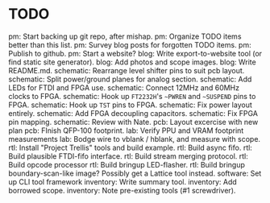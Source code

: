 # TODO

pm: Start backing up git repo, after mishap.
pm: Organize TODO items better than this list.
pm: Survey blog posts for forgotten TODO items.
pm: Publish to github.
pm: Start a website?
blog: Write export-to-website tool (or find static site generator).
blog: Add photos and scope images.
blog: Write README.md.
schematic: Rearrange level shifter pins to suit pcb layout.
schematic: Split power/ground planes for analog section.
schematic: Add LEDs for FTDI and FPGA use.
schematic: Connect 12MHz and 60MHz clocks to FPGA.
schematic: Hook up `FT2232H`'s `~PWREN` and `~SUSPEND` pins to FPGA.
schematic: Hook up `TST` pins to FPGA.
schematic: Fix power layout entirely.
schematic: Add FPGA decoupling capacitors.
schematic: Fix FPGA pin mapping.
schematic: Review with Nate.
pcb: Layout excercise with new plan
pcb: FInish QFP-100 footprint.
lab: Verify PPU and VRAM footprint measurements
lab: Bodge wire to vblank / hblank, and measure with scope.
rtl: Install "Project Trellis" tools and build example.
rtl: Build async fifo.
rtl: Build plausible FTDI-fifo interface.
rtl: Build stream merging protocol.
rtl: Build opcode processor
rtl: Build bringup LED-flasher.
rtl: Build bringup boundary-scan-like image? Possibly get a Lattice tool instead.
software: Set up CLI tool framework
inventory: Write summary tool.
inventory: Add borrowed scope.
inventory: Note pre-existing tools (#1 screwdriver).
